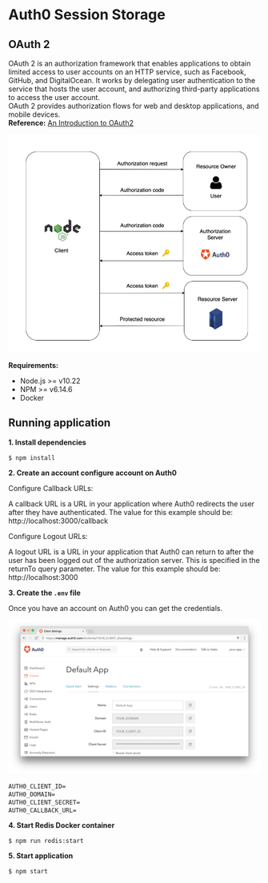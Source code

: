 # Auth0 Session Storage

## OAuth 2

OAuth 2 is an authorization framework that enables applications to obtain limited access to user accounts on an HTTP service, such as Facebook, GitHub, and DigitalOcean. It works by delegating user authentication to the service that hosts the user account, and authorizing third-party applications to access the user account.<br/> OAuth 2 provides authorization flows for web and desktop applications, and mobile devices. <br/>
**Reference:** [An Introduction to OAuth2](https://www.digitalocean.com/community/tutorials/an-introduction-to-oauth-2#:~:text=Resource%20Owner%3A%20User,e.g.%20read%20or%20write%20access)

![Oauth2 Diagram](public/img/oauth2-diagram.png)

**Requirements:**

- Node.js >= v10.22
- NPM >= v6.14.6
- Docker

## Running application

**1. Install dependencies**

```
$ npm install
```

**2. Create an account configure account on Auth0**

Configure Callback URLs:

A callback URL is a URL in your application where Auth0 redirects the user after they have authenticated.
The value for this example should be: http://localhost:3000/callback

Configure Logout URLs:

A logout URL is a URL in your application that Auth0 can return to after the user has been logged out of the authorization server. This is specified in the returnTo query parameter.
The value for this example should be: http://localhost:3000

**3. Create the `.env` file**

Once you have an account on Auth0 you can get the credentials.

![Auth0 settings](public/img/auth0-settings.png)

```
AUTH0_CLIENT_ID=
AUTH0_DOMAIN=
AUTH0_CLIENT_SECRET=
AUTH0_CALLBACK_URL=
```

**4. Start Redis Docker container**

```
$ npm run redis:start
```

**5. Start application**

```
$ npm start
```

